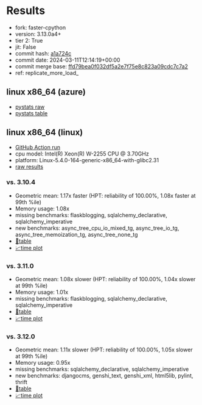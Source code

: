 # Results

- fork: faster-cpython
- version: 3.13.0a4+
- tier 2: True
- jit: False
- commit hash: [a1a724c](https://github.com/faster%2dcpython/cpython/commit/a1a724c)
- commit date: 2024-03-11T12:14:19+00:00
- commit merge base: [ffd79bea0f032df5a2e7f75e8c823a09cdc7c7a2](https://github.com/faster%2dcpython/cpython/commit/ffd79bea0f032df5a2e7f75e8c823a09cdc7c7a2)
- ref: replicate_more_load_

## linux x86_64 (azure)

- [pystats raw](bm-20240311-azure-x86_64-faster%252dcpython-replicate_more_load_-3.13.0a4%2B-a1a724c-pystats.json)
- [pystats table](bm-20240311-azure-x86_64-faster%252dcpython-replicate_more_load_-3.13.0a4%2B-a1a724c-pystats.md)

## linux x86_64 (linux)

- [GitHub Action run](https://github.com/faster-cpython/benchmarking/actions/runs/8237132733)
- cpu model: Intel(R) Xeon(R) W-2255 CPU @ 3.70GHz
- platform: Linux-5.4.0-164-generic-x86_64-with-glibc2.31
- [raw results](bm-20240311-linux-x86_64-faster%252dcpython-replicate_more_load_-3.13.0a4%2B-a1a724c.json)

### vs. 3.10.4

- Geometric mean: 1.17x faster (HPT: reliability of 100.00%, 1.08x faster at 99th %ile)
- Memory usage: 1.08x
- missing benchmarks: flaskblogging, sqlalchemy_declarative, sqlalchemy_imperative
- new benchmarks: async_tree_cpu_io_mixed_tg, async_tree_io_tg, async_tree_memoization_tg, async_tree_none_tg
- [📄table](bm-20240311-linux-x86_64-faster%252dcpython-replicate_more_load_-3.13.0a4%2B-a1a724c-vs-3.10.4.md)
- [📈time plot](bm-20240311-linux-x86_64-faster%252dcpython-replicate_more_load_-3.13.0a4%2B-a1a724c-vs-3.10.4.png)

### vs. 3.11.0

- Geometric mean: 1.08x slower (HPT: reliability of 100.00%, 1.04x slower at 99th %ile)
- Memory usage: 1.01x
- missing benchmarks: flaskblogging, sqlalchemy_declarative, sqlalchemy_imperative
- [📄table](bm-20240311-linux-x86_64-faster%252dcpython-replicate_more_load_-3.13.0a4%2B-a1a724c-vs-3.11.0.md)
- [📈time plot](bm-20240311-linux-x86_64-faster%252dcpython-replicate_more_load_-3.13.0a4%2B-a1a724c-vs-3.11.0.png)

### vs. 3.12.0

- Geometric mean: 1.11x slower (HPT: reliability of 100.00%, 1.05x slower at 99th %ile)
- Memory usage: 0.95x
- missing benchmarks: sqlalchemy_declarative, sqlalchemy_imperative
- new benchmarks: djangocms, genshi_text, genshi_xml, html5lib, pylint, thrift
- [📄table](bm-20240311-linux-x86_64-faster%252dcpython-replicate_more_load_-3.13.0a4%2B-a1a724c-vs-3.12.0.md)
- [📈time plot](bm-20240311-linux-x86_64-faster%252dcpython-replicate_more_load_-3.13.0a4%2B-a1a724c-vs-3.12.0.png)

